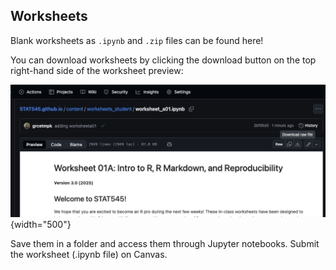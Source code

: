 ## Worksheets

Blank worksheets as `.ipynb` and `.zip` files can be found here!

You can download worksheets by clicking the download button on the top right-hand side of the worksheet preview:

![](images/download.png){width="500"}

Save them in a folder and access them through Jupyter notebooks. Submit the worksheet (.ipynb file) on Canvas.
